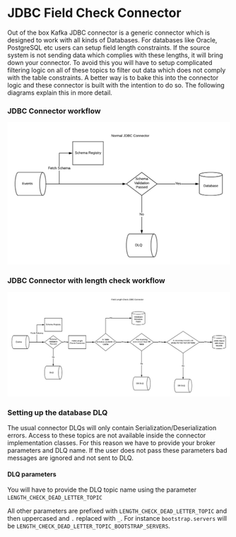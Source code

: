 #  JDBC Field Check Connector
Out of the box Kafka JDBC connector is a generic connector which is designed to work with all kinds of Databases.
For databases like Oracle, PostgreSQL etc users can setup field length constraints. 
If the source system is not sending data which complies with these lengths, it will bring down your connector.
To avoid this you will have to setup complicated filtering logic on all of these topics to filter out data which does not comply with the table constraints. 
A better way is to bake this into the connector logic and these connector is built with the intention to do so.
The following diagrams explain this in more detail.

### JDBC Connector workflow
 
![JDBC connector workflow](JDBC-connector.png)

### JDBC Connector with length check workflow


![JDBC length check connector workflow](JDBC-Length-Check-connector.png)


### Setting up the database DLQ 
The usual connector DLQs will only contain Serialization/Deserialization errors.
Access to these topics are not available inside the connector implementation classes.
For this reason we have to provide your broker parameters and DLQ name.
If the user does not pass these parameters bad messages are ignored and not sent to DLQ.

#### DLQ parameters
You will have to provide the DLQ topic name using the parameter `LENGTH_CHECK_DEAD_LETTER_TOPIC`

All other parameters are prefixed with `LENGTH_CHECK_DEAD_LETTER_TOPIC` and then uppercased and `.` replaced with `_`.
For instance `bootstrap.servers` will be `LENGTH_CHECK_DEAD_LETTER_TOPIC_BOOTSTRAP_SERVERS`.

